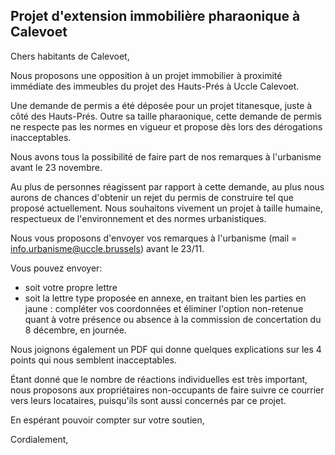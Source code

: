 ## Projet d'extension immobilière pharaonique à Calevoet

Chers habitants de Calevoet,

Nous proposons une opposition à un projet immobilier à proximité immédiate des immeubles du projet des Hauts-Prés à Uccle Calevoet.

Une demande de permis a été déposée pour un projet titanesque, juste à côté des Hauts-Prés. Outre sa taille pharaonique, cette demande de permis ne respecte pas les normes en vigueur et propose dès lors des dérogations inacceptables.

Nous avons tous la possibilité de faire part de nos remarques à l'urbanisme avant le 23 novembre.

Au plus de personnes réagissent par rapport à cette demande, au plus nous aurons de chances d'obtenir un rejet du permis de construire tel que proposé actuellement. 
Nous souhaitons vivement un projet à taille humaine, respectueux de l'environnement et des normes urbanistiques.

Nous vous proposons d'envoyer vos remarques à l'urbanisme (mail = info.urbanisme@uccle.brussels) avant le 23/11.

Vous pouvez envoyer:
- soit votre propre lettre
- soit la lettre type proposée en annexe, en traitant bien les parties en jaune : compléter vos coordonnées et éliminer l'option non-retenue quant à votre présence ou absence à la commission de concertation du 8 décembre, en journée. 

Nous joignons également un PDF qui donne quelques explications sur les 4 points qui nous semblent inacceptables.

Étant donné que le nombre de réactions individuelles est très important, nous proposons aux propriétaires non-occupants de faire suivre ce courrier vers leurs locataires, puisqu'ils sont aussi concernés par ce projet.  

En espérant pouvoir compter sur votre soutien,

Cordialement,
